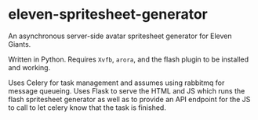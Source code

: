 # eleven-spritesheet-generator
An asynchronous server-side avatar spritesheet generator for Eleven Giants.

Written in Python. Requires `Xvfb`, `arora`, and the flash plugin to be installed and working.

Uses Celery for task management and assumes using rabbitmq for message queueing. Uses Flask to serve the HTML and JS which runs the flash spritesheet generator as well as to provide an API endpoint for the JS to call to let celery know that the task is finished.
